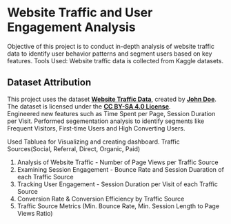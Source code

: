 # Website Traffic and User Engagement Analysis
Objective of this project is to conduct in-depth analysis of website traffic data to identify user behavior patterns and segment users based on key features.
Tools Used: 
Website traffic data is collected from Kaggle datasets.
## Dataset Attribution

This project uses the dataset **[Website Traffic Data](https://www.kaggle.com/datasets/anthonytherrien/website-traffic)**, 
                   created by **[John Doe](https://www.kaggle.com/johndoe)**.  
The dataset is licensed under the **[CC BY-SA 4.0 License](https://creativecommons.org/licenses/by/4.0/)**.  
Engineered new features such as Time Spent per Page, Session Duration per Visit. Performed segementation analysis to identify segments like Frequent Visitors, First-time Users and High Converting Users.

Used Tabluea for Visualizing and creating dashboard.
Traffic Sources(Social, Referral, Direct, Organic, Paid)
1. Analysis of Website Traffic - Number of Page Views per Traffic Source
2. Examining Session Engagement - Bounce Rate and Session Duaration of each Traffic Source
3. Tracking User Engagement - Session Duration per Visit of each Traffic Source
4. Conversion Rate & Conversion Efficiency by Traffic Source
5. Traffic Source Metrics (Min. Bounce Rate, Min. Session Length to Page Views Ratio)


